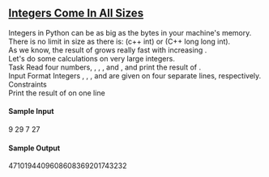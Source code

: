 ## **[Integers Come In All Sizes](https://www.hackerrank.com/challenges/python-integers-come-in-all-sizes)** 
Integers in Python can be as big as the bytes in your machine's memory. There is no limit in size as there is: (c++ int) or (C++ long long int).<br>As we know, the result of grows really fast with increasing .<br>Let's do some calculations on very large integers.<br>Task
Read four numbers, , , , and , and print the result of .<br>Input Format
Integers , , , and are given on four separate lines, respectively.<br>Constraints<br>Print the result of on one line

#### Sample Input

9
29
7
27


#### Sample Output

4710194409608608369201743232  